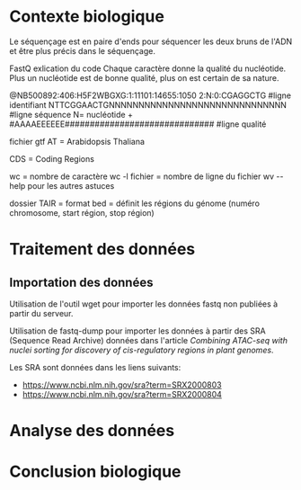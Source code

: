 # Contexte biologique

Le séquençage est en paire d'ends pour séquencer les deux bruns de l'ADN et être plus précis dans le séquençage.

FastQ exlication du code
Chaque caractère donne la qualité du nucléotide. Plus un nucléotide est de bonne qualité, plus on est certain de sa nature.

 @NB500892:406:H5F2WBGXG:1:11101:14655:1050 2:N:0:CGAGGCTG #ligne identifiant
 NTTCGGAACTGNNNNNNNNNNNNNNNNNNNNNNNNNNNNNN #ligne séquence N= nucléotide
 +
 #AAAAEEEEEE############################## #ligne qualité



fichier gtf
AT = Arabidopsis Thaliana

CDS = Coding Regions

wc = nombre de caractère
wc -l fichier = nombre de ligne du fichier
wv --help pour les autres astuces


dossier TAIR = format bed = définit les régions du génome (numéro chromosome, start région, stop région)

# Traitement des données

## Importation des données

Utilisation de l'outil wget pour importer les données fastq non publiées à partir du serveur.

Utilisation de fastq-dump pour importer les données à partir des SRA (Sequence Read Archive) données dans l'article *Combining ATAC-seq with nuclei sorting for discovery of cis-regulatory regions in plant genomes*.

Les SRA sont données dans les liens suivants:
- https://www.ncbi.nlm.nih.gov/sra?term=SRX2000803
- https://www.ncbi.nlm.nih.gov/sra?term=SRX2000804


# Analyse des données


# Conclusion biologique